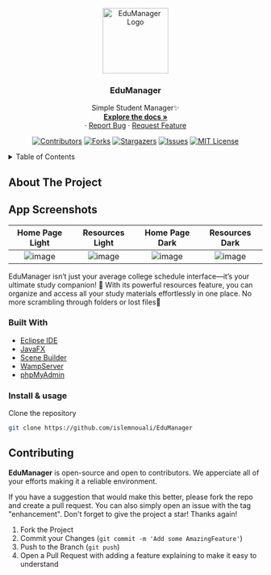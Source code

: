 <div id="top"></div>

<!-- PROJECT LOGO -->
<br />
<div align="center">

  <a href="https://github.com/islemnouali/EduManager">
    <img src="https://i.imgur.com/uwZToQE.png" alt="EduManager Logo" width="130" height="130">
  </a>

  <h3 align="center">EduManager</h3>

  <p align="center">
    Simple Student Manager✨
    <br />
    <a href="https://github.com/islemnouali/EduManager"><strong>Explore the docs »</strong></a>
    <br />
    ·
    <a href="https://github.com/islemnouali/EduManager/issues">Report Bug</a>
    ·
    <a href="https://github.com/islemnouali/EduManager/issues">Request Feature</a>
  </p>
  
  [![Contributors][contributors-shield]][contributors-url]
  [![Forks][forks-shield]][forks-url]
  [![Stargazers][stars-shield]][stars-url]
  [![Issues][issues-shield]][issues-url]
  [![MIT License][license-shield]][license-url]
</div>

<!-- TABLE OF CONTENTS -->
<details>
  <summary>Table of Contents</summary>
  <ol>
    <li>
      <a href="#about-the-project">About The Project</a>
      <ul>
        <li><a href="#built-with">Built With</a></li>
      </ul>
    </li>
    <li>
      <a href="#structure">Structure</a>
    </li>
    <li>
      <a href="#getting-started">Getting Started</a>
      <ul>
        <li><a href="#installation">Installation & usage</a></li>
      </ul>
    </li>
    <li><a href="#contributing">Contributing</a></li>
    <li><a href="#license">License</a></li>
  </ol>
</details>

<!-- ABOUT THE PROJECT -->
## About The Project

## App Screenshots

|                                                                                    Home Page Light                                                                                     |                                                                                   Resources Light                                                                                    |                                                                                Home Page Dark                                                                                 |                                                                             Resources Dark                                                                              |
| :--------------------------------------------------------------------------------------------------------------------------------------------------------------------------------------: | :----------------------------------------------------------------------------------------------------------------------------------------------------------------------------------: | :----------------------------------------------------------------------------------------------------------------------------------------------------------------------------------------: | :----------------------------------------------------------------------------------------------------------------------------------------------------------------------------------------: |
| ![image](https://i.imgur.com/dxFnbhW.png) | ![image](https://i.imgur.com/2sXRC5Z.png) | ![image](https://i.imgur.com/0PnBntQ.png) | ![image](https://i.imgur.com/ONrsoM1.png) |

<!-- 
![image](https://i.imgur.com/r3vGjG4.png)
![image](https://i.imgur.com/6mQrtPX.png)
![image](https://i.imgur.com/g3aWKOy.png)
![image](https://i.imgur.com/GFW2RPY.png) -->

EduManager isn’t just your average college schedule interface—it’s your ultimate study companion! 🚀 With its powerful resources feature, you can organize and access all your study materials effortlessly in one place. No more scrambling through folders or lost files🥳

### Built With
* [Eclipse IDE](https://www.eclipse.org/)
* [JavaFX](https://openjfx.io/)
* [Scene Builder](https://gluonhq.com/products/scene-builder/)
* [WampServer](https://www.wampserver.com/en/)
* [phpMyAdmin](https://www.phpmyadmin.net/)


### Install & usage

Clone the repository
  ```sh
  git clone https://github.com/islemnouali/EduManager
  ```

<!-- CONTRIBUTING -->
## Contributing

**EduManager** is open-source and open to contributors. We apperciate all of your efforts making it a reliable environment.

If you have a suggestion that would make this better, please fork the repo and create a pull request. You can also simply open an issue with the tag "enhancement".
Don't forget to give the project a star! Thanks again!

1. Fork the Project
3. Commit your Changes (`git commit -m 'Add some AmazingFeature'`)
4. Push to the Branch (`git push`)
5. Open a Pull Request with adding a feature explaining to make it easy to understand



[contributors-shield]: https://img.shields.io/github/contributors/islemnouali/EduManager.svg?style=for-the-badge
[contributors-url]: https://github.com/islemnouali/EduManager/graphs/contributors
[forks-shield]: https://img.shields.io/github/forks/islemnouali/EduManager.svg?style=for-the-badge
[forks-url]: https://github.com/islemnouali/EduManager/network/members
[stars-shield]: https://img.shields.io/github/stars/islemnouali/EduManager.svg?style=for-the-badge
[stars-url]: https://github.com/islemnouali/EduManager/stargazers
[issues-shield]: https://img.shields.io/github/issues/islemnouali/EduManager.svg?style=for-the-badge
[issues-url]: https://github.com/islemnouali/EduManager/issues
[license-shield]: https://img.shields.io/github/license/islemnouali/EduManager.svg?style=for-the-badge
[license-url]: https://github.com/EduManager/shibhouse/blob/master/LICENSE.md